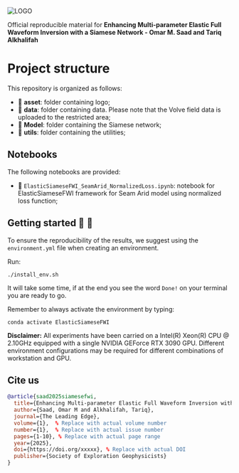 ![LOGO](https://github.com/DeepWave-KAUST/ElasticSiameseFWI/blob/main/asset/Fig1.png)

Official reproducible material for **Enhancing Multi-parameter Elastic Full Waveform Inversion with a Siamese Network - Omar M. Saad and Tariq Alkhalifah**



# Project structure
This repository is organized as follows:

* :open_file_folder: **asset**: folder containing logo;
* :open_file_folder: **data**: folder containing data. Please note that the Volve field data is uploaded to the restricted area;
* :open_file_folder: **Model**: folder containing the Siamese network;
* :open_file_folder: **utils**: folder containing the utilities;

## Notebooks
The following notebooks are provided:


- :orange_book: ``ElasticSiameseFWI_SeamArid_NormalizedLoss.ipynb``: notebook for ElasticSiameseFWI framework for Seam Arid model using normalized loss function;



## Getting started :space_invader: :robot:
To ensure the reproducibility of the results, we suggest using the `environment.yml` file when creating an environment.

Run:
```
./install_env.sh
```
It will take some time, if at the end you see the word `Done!` on your terminal you are ready to go. 

Remember to always activate the environment by typing:
```
conda activate ElasticSiameseFWI
```
**Disclaimer:** All experiments have been carried on a Intel(R) Xeon(R) CPU @ 2.10GHz equipped with a single NVIDIA GEForce RTX 3090 GPU. Different environment 
configurations may be required for different combinations of workstation and GPU.

## Cite us 
```bibtex
@article{saad2025siamesefwi,
  title={Enhancing Multi-parameter Elastic Full Waveform Inversion with a Siamese Network},
  author={Saad, Omar M and Alkhalifah, Tariq},
  journal={The Leading Edge},
  volume={1},  % Replace with actual volume number
  number={1},  % Replace with actual issue number
  pages={1-10}, % Replace with actual page range
  year={2025},
  doi={https://doi.org/xxxxx}, % Replace with actual DOI
  publisher={Society of Exploration Geophysicists}
}

